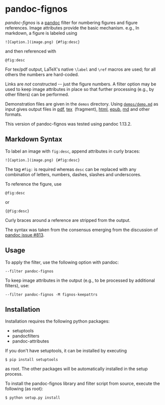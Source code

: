 
pandoc-fignos
=============

*pandoc-fignos* is a [pandoc] filter for numbering figures and figure references.  Image attributes provide the basic mechanism.  e.g., In markdown, a figure is labeled using

    ![Caption.](image.png) {#fig:desc}

and then referenced with

    @fig:desc

For tex/pdf output, LaTeX's native `\label` and `\ref` macros are used; for all others the numbers are hard-coded.

Links are *not* constructed -- just the figure numbers.  A filter option may be used to keep image attributes in place so that further processing (e.g., by other filters) can be performed.

Demonstration files are given in the `demos` directory.  Using [`demos/demo.md`] as input gives output files in [pdf], 
[tex]` `(fragment), [html], [epub], [md] and other formats.

This version of pandoc-fignos was tested using pandoc 1.13.2.

[pandoc]: http://pandoc.org/
[`demos/demo.md`]: https://raw.githubusercontent.com/tomduck/pandoc-fignos/master/demos/demo.md
[pdf]: https://raw.githubusercontent.com/tomduck/pandoc-fignos/master/demos/out/demo.pdf
[tex]: https://raw.githubusercontent.com/tomduck/pandoc-fignos/master/demos/out/demo.tex
[html]: https://rawgit.com/tomduck/pandoc-fignos/master/demos/out/demo.html
[epub]: https://raw.githubusercontent.com/tomduck/pandoc-fignos/master/demos/out/demo.epub
[md]: https://raw.githubusercontent.com/tomduck/pandoc-fignos/master/demos/out/demo.md


Markdown Syntax
---------------

To label an image with `fig:desc`, append attributes in curly braces:

    ![Caption.](image.png) {#fig:desc}

The tag `#fig:` is required whereas `desc` can be replaced with any combination of letters, numbers, dashes, slashes and underscores.

To reference the figure, use

    @fig:desc

or

    {@fig:desc}

Curly braces around a reference are stripped from the output.

The syntax was taken from the consensus emerging from the discussion of [pandoc issue #813].

[pandoc issue #813]: https://github.com/jgm/pandoc/issues/813


Usage
-----

To apply the filter, use the following option with pandoc:

    --filter pandoc-fignos

To keep image attributes in the output (e.g., to be processed by additional filters), use:

    --filter pandoc-fignos -M fignos-keepattrs


Installation
------------

Installation requires the following python packages:

  - setuptools
  - pandocfilters
  - pandoc-attributes

If you don't have setuptools, it can be installed by executing

    $ pip install setuptools

as root.  The other packages will be automatically installed in the setup process.

To install the pandoc-fignos library and filter script from source, execute the following (as root):

    $ python setup.py install
